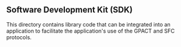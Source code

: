 Software Development Kit (SDK)
----------------
This directory contains library code that can be integrated into an application to
facilitate the application's use of the GPACT and SFC protocols.
